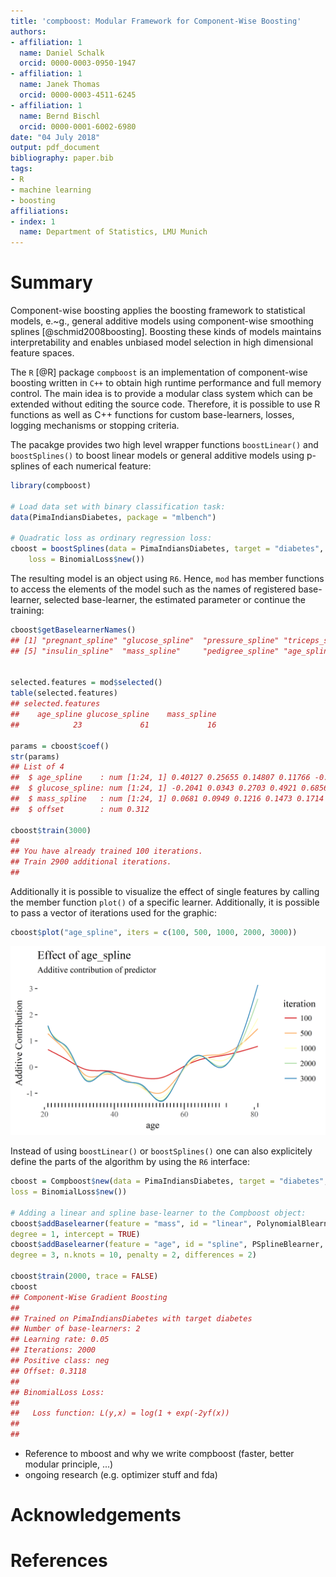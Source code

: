```yaml
---
title: 'compboost: Modular Framework for Component-Wise Boosting'
authors:
- affiliation: 1
  name: Daniel Schalk
  orcid: 0000-0003-0950-1947
- affiliation: 1
  name: Janek Thomas
  orcid: 0000-0003-4511-6245
- affiliation: 1
  name: Bernd Bischl
  orcid: 0000-0001-6002-6980
date: "04 July 2018"
output: pdf_document
bibliography: paper.bib
tags:
- R
- machine learning
- boosting
affiliations:
- index: 1
  name: Department of Statistics, LMU Munich
---
```


# Summary
<!-- A clear statement of need that illustrates the purpose of the software-->

Component-wise boosting applies the boosting framework to statistical models, e.~g., general additive models using component-wise smoothing splines [@schmid2008boosting]. Boosting these kinds of models maintains interpretability and enables unbiased model selection in high dimensional feature spaces.

The `R` [@R] package `compboost` is an implementation of component-wise boosting written in `C++` to obtain high runtime performance and full memory control. The main idea is to provide a modular class system which can be extended without editing the source code. Therefore, it is possible to use R functions as well as C++ functions for custom base-learners, losses, logging mechanisms or stopping criteria. 

<!-- A summary describing the high-level functionality and purpose of the software for a diverse, non-specialist audience-->

The pacakge provides two high level wrapper functions `boostLinear()` and `boostSplines()` to boost linear models or general additive models using p-splines of each numerical feature:
```r
library(compboost)

# Load data set with binary classification task:
data(PimaIndiansDiabetes, package = "mlbench")

# Quadratic loss as ordinary regression loss:
cboost = boostSplines(data = PimaIndiansDiabetes, target = "diabetes", 
	loss = BinomialLoss$new())
```

The resulting model is an object using `R6`. Hence, `mod` has member functions to access the elements of the model such as the names of registered base-learner, selected base-learner, the estimated parameter or continue the training:
```r
cboost$getBaselearnerNames()
## [1] "pregnant_spline" "glucose_spline"  "pressure_spline" "triceps_spline" 
## [5] "insulin_spline"  "mass_spline"     "pedigree_spline" "age_spline" 


selected.features = mod$selected()
table(selected.features)
## selected.features
##    age_spline glucose_spline    mass_spline 
##            23             61             16 

params = cboost$coef()
str(params)
## List of 4
##  $ age_spline    : num [1:24, 1] 0.40127 0.25655 0.14807 0.11766 -0.00586 ...
##  $ glucose_spline: num [1:24, 1] -0.2041 0.0343 0.2703 0.4921 0.6856 ...
##  $ mass_spline   : num [1:24, 1] 0.0681 0.0949 0.1216 0.1473 0.1714 ...
##  $ offset        : num 0.312

cboost$train(3000)
## 
## You have already trained 100 iterations.
## Train 2900 additional iterations.
## 
```

Additionally it is possible to visualize the effect of single features by calling the member function `plot()` of a specific learner. Additionally, it is possible to pass a vector of iterations used for the graphic:
```r
cboost$plot("age_spline", iters = c(100, 500, 1000, 2000, 3000))
```
![Visualize compboost](cboost_viz.png)

Instead of using `boostLinear()` or `boostSplines()` one can also explicitely define the parts of the algorithm by using the `R6` interface:
```r
cboost = Compboost$new(data = PimaIndiansDiabetes, target = "diabetes",
loss = BinomialLoss$new())

# Adding a linear and spline base-learner to the Compboost object:
cboost$addBaselearner(feature = "mass", id = "linear", PolynomialBlearner,
degree = 1, intercept = TRUE)
cboost$addBaselearner(feature = "age", id = "spline", PSplineBlearner,
degree = 3, n.knots = 10, penalty = 2, differences = 2)

cboost$train(2000, trace = FALSE)
cboost
## Component-Wise Gradient Boosting
##
## Trained on PimaIndiansDiabetes with target diabetes
## Number of base-learners: 2
## Learning rate: 0.05
## Iterations: 2000
## Positive class: neg
## Offset: 0.3118
##
## BinomialLoss Loss:
##
##   Loss function: L(y,x) = log(1 + exp(-2yf(x))
##
##
```

<!-- Mentions (if applicable) of any ongoing research projects using the software or recent scholarly publications enabled by it -->

- Reference to mboost and why we write compboost (faster, better modular principle, ...)
- ongoing research (e.g. optimizer stuff and fda)


# Acknowledgements

<!-- A list of key references including a link to the software archive -->
# References